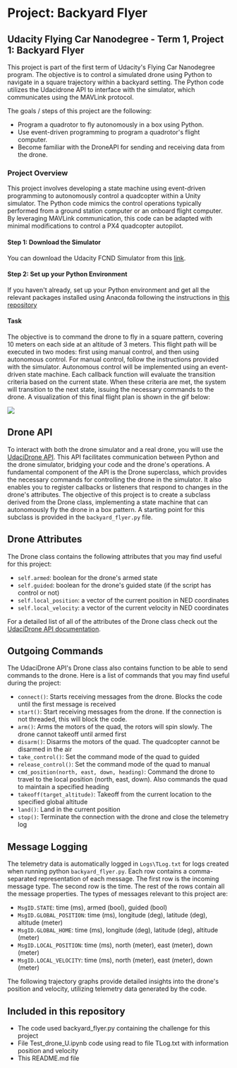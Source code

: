 # Project: Backyard Flyer

## Udacity Flying Car Nanodegree - Term 1, Project 1: Backyard Flyer

This project is part of the first term of Udacity's Flying Car Nanodegree program. The objective is to control a simulated drone using Python to navigate in a square trajectory within a backyard setting. The Python code utilizes the Udacidrone API to interface with the simulator, which communicates using the MAVLink protocol.

The goals / steps of this project are the following:

* Program a quadrotor to fly autonomously in a box using Python.
* Use event-driven programming to program a quadrotor's flight computer.
* Become familiar with the DroneAPI for sending and receiving data from the drone.

### Project Overview

This project involves developing a state machine using event-driven programming to autonomously control a quadcopter within a Unity simulator. The Python code mimics the control operations typically performed from a ground station computer or an onboard flight computer. By leveraging MAVLink communication, this code can be adapted with minimal modifications to control a PX4 quadcopter autopilot.

#### Step 1: Download the Simulator
You can download the Udacity FCND Simulator from this [link](https://github.com/udacity/FCND-Simulator-Releases/releases). 

#### Step 2: Set up your Python Environment
If you haven't already, set up your Python environment and get all the relevant packages installed using Anaconda following the instructions in [this repository](https://github.com/udacity/FCND-Term1-Starter-Kit)

#### Task

The objective is to command the drone to fly in a square pattern, covering 10 meters on each side at an altitude of 3 meters. This flight path will be executed in two modes: first using manual control, and then using autonomous control. For manual control, follow the instructions provided with the simulator. Autonomous control will be implemented using an event-driven state machine. Each callback function will evaluate the transition criteria based on the current state. When these criteria are met, the system will transition to the next state, issuing the necessary commands to the drone. A visualization of this final flight plan is shown in the gif below:

![](https://github.com/1Px-Vision/UAV-Control-Physics-Informed-Machine-Learning/blob/main/Project_Backyard_Flyer/backyard_square.gif)

## Drone API

To interact with both the drone simulator and a real drone, you will use the [UdaciDrone API](https://udacity.github.io/udacidrone/). This API facilitates communication between Python and the drone simulator, bridging your code and the drone's operations. A fundamental component of the API is the Drone superclass, which provides the necessary commands for controlling the drone in the simulator. It also enables you to register callbacks or listeners that respond to changes in the drone's attributes. The objective of this project is to create a subclass derived from the Drone class, implementing a state machine that can autonomously fly the drone in a box pattern. A starting point for this subclass is provided in the ````backyard_flyer.py```` file.

## Drone Attributes
The Drone class contains the following attributes that you may find useful for this project:

* ````self.armed````: boolean for the drone's armed state
* ````self.guided````: boolean for the drone's guided state (if the script has control or not)
* ````self.local_position````: a vector of the current position in NED coordinates
* ````self.local_velocity````: a vector of the current velocity in NED coordinates
  
For a detailed list of all of the attributes of the Drone class check out the [UdaciDrone API documentation](https://udacity.github.io/udacidrone/).

## Outgoing Commands
The UdaciDrone API's Drone class also contains function to be able to send commands to the drone. Here is a list of commands that you may find useful during the project:

* ````connect()````: Starts receiving messages from the drone. Blocks the code until the first message is received
* ````start()````: Start receiving messages from the drone. If the connection is not threaded, this will block the code.
* ````arm()````: Arms the motors of the quad, the rotors will spin slowly. The drone cannot takeoff until armed first
* ````disarm()````: Disarms the motors of the quad. The quadcopter cannot be disarmed in the air
* ````take_control()````: Set the command mode of the quad to guided
* ````release_control()````: Set the command mode of the quad to manual
* ````cmd_position(north, east, down, heading)````: Command the drone to travel to the local position (north, east, down). Also commands the quad to maintain a specified heading
* ````takeoff(target_altitude)````: Takeoff from the current location to the specified global altitude
* ````land()````: Land in the current position
* ````stop()````: Terminate the connection with the drone and close the telemetry log

## Message Logging
The telemetry data is automatically logged in ````Logs\TLog.txt```` for logs created when running python ````backyard_flyer.py````. Each row contains a comma-separated representation of each message. The first row is the incoming message type. The second row is the time. The rest of the rows contain all the message properties. The types of messages relevant to this project are:

* ````MsgID.STATE````: time (ms), armed (bool), guided (bool)
* ````MsgID.GLOBAL_POSITION````: time (ms), longitude (deg), latitude (deg), altitude (meter)
* ````MsgID.GLOBAL_HOME````: time (ms), longitude (deg), latitude (deg), altitude (meter)
* ````MsgID.LOCAL_POSITION````: time (ms), north (meter), east (meter), down (meter)
* ````MsgID.LOCAL_VELOCITY````: time (ms), north (meter), east (meter), down (meter)

The following trajectory graphs provide detailed insights into the drone's position and velocity, utilizing telemetry data generated by the code.

## Included in this repository 

* The code used backyard_flyer.py containing the challenge for this project
* File Test_drone_U.ipynb code using read to file TLog.txt with information position and velocity
* This README.md file

